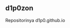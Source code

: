 ## d1p0zon
Repositorinya d1p0.github.io

<script src="https://giscus.app/client.js"
        data-repo="d1p0/d1p0.github.io"
        data-repo-id="R_kgDOHJWm-A"
        data-category="[ENTER CATEGORY NAME HERE]"
        data-category-id="[ENTER CATEGORY ID HERE]"
        data-mapping="pathname"
        data-reactions-enabled="1"
        data-emit-metadata="0"
        data-input-position="bottom"
        data-theme="light"
        data-lang="en"
        crossorigin="anonymous"
        async>
</script>
